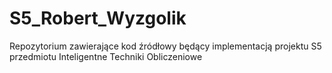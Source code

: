 # S5_Robert_Wyzgolik
Repozytorium zawierające kod źródłowy będący implementacją projektu S5 przedmiotu Inteligentne Techniki Obliczeniowe

